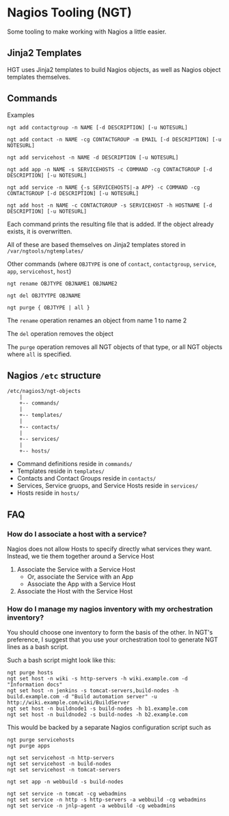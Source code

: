 # Nagios Tooling (NGT)

Some tooling to make working with Nagios a little easier.

## Jinja2 Templates

HGT uses Jinja2 templates to build Nagios objects, as well as Nagios object templates themselves.

## Commands

Examples

	ngt add contactgroup -n NAME [-d DESCRIPTION] [-u NOTESURL]

	ngt add contact -n NAME -cg CONTACTGROUP -m EMAIL [-d DESCRIPTION] [-u NOTESURL]

	ngt add servicehost -n NAME -d DESCRIPTION [-u NOTESURL]

	ngt add app -n NAME -s SERVICEHOSTS -c COMMAND -cg CONTACTGROUP [-d DESCRIPTION] [-u NOTESURL]

	ngt add service -n NAME {-s SERVICEHOSTS|-a APP} -c COMMAND -cg CONTACTGROUP [-d DESCRIPTION] [-u NOTESURL]

	ngt add host -n NAME -c CONTACTGROUP -s SERVICEHOST -h HOSTNAME [-d DESCRIPTION] [-u NOTESURL]

Each command prints the resulting file that is added. If the object already exists, it is overwritten.

All of these are based themselves on Jinja2 templates stored in `/var/ngtools/ngtemplates/`

Other commands (where `OBJTYPE` is one of `contact`, `contactgroup`, `service`, `app`, `servicehost`, `host`)

	ngt rename OBJTYPE OBJNAME1 OBJNAME2

	ngt del OBJTYTPE OBJNAME

	ngt purge { OBJTYPE | all }

The `rename` operation renames an object from name 1 to name 2

The `del` operation removes the object

The `purge` operation removes all NGT objects of that type, or all NGT objects where `all` is specified.

## Nagios `/etc` structure

	/etc/nagios3/ngt-objects
		|
		+-- commands/
		|
		+-- templates/
		|
		+-- contacts/
		|
		+-- services/
		|
		+-- hosts/

* Command definitions reside in `commands/`
* Templates reside in `templates/`
* Contacts and Contact Groups reside in `contacts/`
* Services, Service gruops, and Service Hosts reside in `services/`
* Hosts reside in `hosts/`

## FAQ

### How do I associate a host with a service?

Nagios does not allow Hosts to specify directly what services they want. Instead, we tie them together around a Service Host

1. Associate the Service with a Service Host
	* Or, associate the Service with an App
	* Associate the App with a Service Host
2. Associate the Host with the Service Host

### How do I manage my nagios inventory with my orchestration inventory?

You should choose one inventory to form the basis of the other. In NGT's preference, I suggest that you use your orchestration tool to generate NGT lines as a bash script.

Such a bash script might look like this:

	ngt purge hosts
	ngt set host -n wiki -s http-servers -h wiki.example.com -d "Information docs"
	ngt set host -n jenkins -s tomcat-servers,build-nodes -h build.example.com -d "Build automation server" -u http://wiki.example.com/wiki/BuildServer
	ngt set host -n buildnode1 -s build-nodes -h b1.example.com
	ngt set host -n buildnode2 -s build-nodes -h b2.example.com

This would be backed by a separate Nagios configuration script such as

	ngt purge servicehosts
	ngt purge apps

	ngt set servicehost -n http-servers
	ngt set servicehost -n build-nodes
	ngt set servicehost -n tomcat-servers

	ngt set app -n webbuild -s build-nodes

	ngt set service -n tomcat -cg webadmins
	ngt set service -n http -s http-servers -a webbuild -cg webadmins
	ngt set service -n jnlp-agent -a webbuild -cg webadmins

